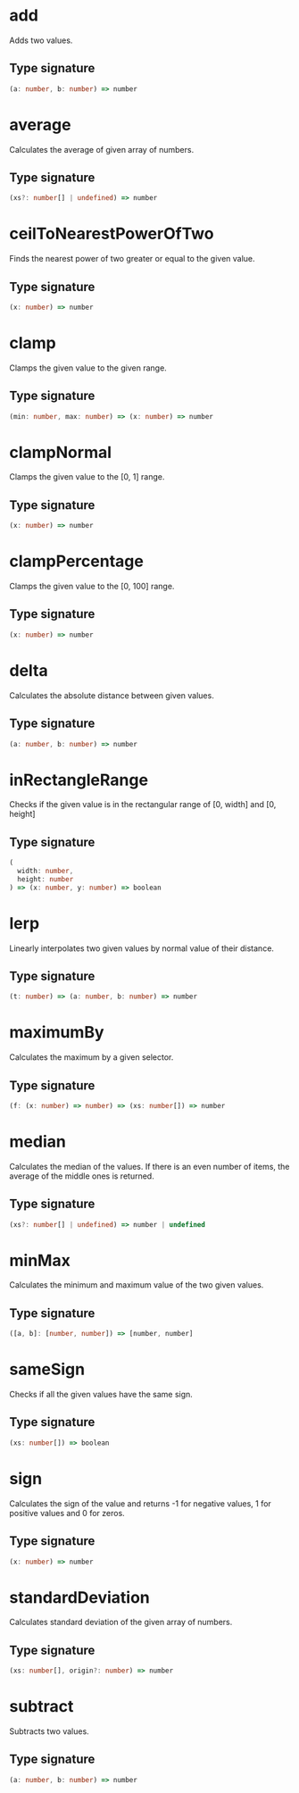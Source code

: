 # add

Adds two values.

## Type signature

<!-- prettier-ignore-start -->
```typescript
(a: number, b: number) => number
```
<!-- prettier-ignore-end -->

# average

Calculates the average of given array of numbers.

## Type signature

<!-- prettier-ignore-start -->
```typescript
(xs?: number[] | undefined) => number
```
<!-- prettier-ignore-end -->

# ceilToNearestPowerOfTwo

Finds the nearest power of two greater or equal to the given value.

## Type signature

<!-- prettier-ignore-start -->
```typescript
(x: number) => number
```
<!-- prettier-ignore-end -->

# clamp

Clamps the given value to the given range.

## Type signature

<!-- prettier-ignore-start -->
```typescript
(min: number, max: number) => (x: number) => number
```
<!-- prettier-ignore-end -->

# clampNormal

Clamps the given value to the [0, 1] range.

## Type signature

<!-- prettier-ignore-start -->
```typescript
(x: number) => number
```
<!-- prettier-ignore-end -->

# clampPercentage

Clamps the given value to the [0, 100] range.

## Type signature

<!-- prettier-ignore-start -->
```typescript
(x: number) => number
```
<!-- prettier-ignore-end -->

# delta

Calculates the absolute distance between given values.

## Type signature

<!-- prettier-ignore-start -->
```typescript
(a: number, b: number) => number
```
<!-- prettier-ignore-end -->

# inRectangleRange

Checks if the given value is in the rectangular range of [0, width] and [0, height]

## Type signature

<!-- prettier-ignore-start -->
```typescript
(
  width: number,
  height: number
) => (x: number, y: number) => boolean
```
<!-- prettier-ignore-end -->

# lerp

Linearly interpolates two given values by normal value of their distance.

## Type signature

<!-- prettier-ignore-start -->
```typescript
(t: number) => (a: number, b: number) => number
```
<!-- prettier-ignore-end -->

# maximumBy

Calculates the maximum by a given selector.

## Type signature

<!-- prettier-ignore-start -->
```typescript
(f: (x: number) => number) => (xs: number[]) => number
```
<!-- prettier-ignore-end -->

# median

Calculates the median of the values. If there is an even number of items, the average of the middle ones is returned.

## Type signature

<!-- prettier-ignore-start -->
```typescript
(xs?: number[] | undefined) => number | undefined
```
<!-- prettier-ignore-end -->

# minMax

Calculates the minimum and maximum value of the two given values.

## Type signature

<!-- prettier-ignore-start -->
```typescript
([a, b]: [number, number]) => [number, number]
```
<!-- prettier-ignore-end -->

# sameSign

Checks if all the given values have the same sign.

## Type signature

<!-- prettier-ignore-start -->
```typescript
(xs: number[]) => boolean
```
<!-- prettier-ignore-end -->

# sign

Calculates the sign of the value and returns -1 for negative values, 1 for positive values and 0 for zeros.

## Type signature

<!-- prettier-ignore-start -->
```typescript
(x: number) => number
```
<!-- prettier-ignore-end -->

# standardDeviation

Calculates standard deviation of the given array of numbers.

## Type signature

<!-- prettier-ignore-start -->
```typescript
(xs: number[], origin?: number) => number
```
<!-- prettier-ignore-end -->

# subtract

Subtracts two values.

## Type signature

<!-- prettier-ignore-start -->
```typescript
(a: number, b: number) => number
```
<!-- prettier-ignore-end -->
